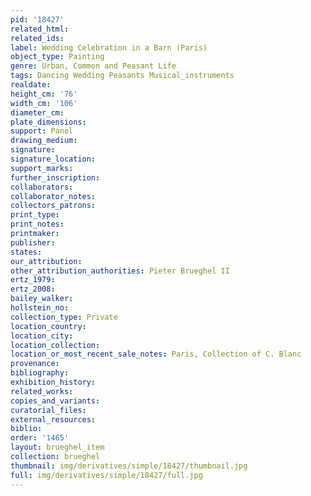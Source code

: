 ```yaml
---
pid: '18427'
related_html: 
related_ids: 
label: Wedding Celebration in a Barn (Paris)
object_type: Painting
genre: Urban, Common and Peasant Life
tags: Dancing Wedding Peasants Musical_instruments
realdate: 
height_cm: '76'
width_cm: '106'
diameter_cm: 
plate_dimensions: 
support: Panel
drawing_medium: 
signature: 
signature_location: 
support_marks: 
further_inscription: 
collaborators: 
collaborator_notes: 
collectors_patrons: 
print_type: 
print_notes: 
printmaker: 
publisher: 
states: 
our_attribution: 
other_attribution_authorities: Pieter Brueghel II
ertz_1979: 
ertz_2008: 
bailey_walker: 
hollstein_no: 
collection_type: Private
location_country: 
location_city: 
location_collection: 
location_or_most_recent_sale_notes: Paris, Collection of C. Blanc
provenance: 
bibliography: 
exhibition_history: 
related_works: 
copies_and_variants: 
curatorial_files: 
external_resources: 
biblio: 
order: '1465'
layout: brueghel_item
collection: brueghel
thumbnail: img/derivatives/simple/18427/thumbnail.jpg
full: img/derivatives/simple/18427/full.jpg
---
```

